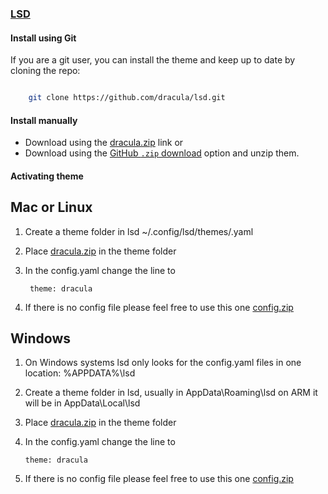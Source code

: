 ### [LSD](https://github.com/lsd-rs/lsd)

#### Install using Git

If you are a git user, you can install the theme and keep up to date by cloning the repo:

```bash

    git clone https://github.com/dracula/lsd.git

```

#### Install manually

- Download using the [dracula.zip](https://github.com/dracula/lsd/files/11348328/dracula.zip) link or
- Download using the [GitHub `.zip` download](https://github.com/dracula/lsd/archive/refs/heads/main.zip) option and unzip them.

#### Activating theme

## Mac or Linux

1. Create a theme folder in lsd ~/.config/lsd/themes/.yaml
2. Place [dracula.zip](https://github.com/dracula/lsd/files/11348328/dracula.zip) in the theme folder
2. In the config.yaml change the line to

        theme: dracula
3. If there is no config file please feel free to use this one [config.zip](https://github.com/dracula/lsd/files/11348320/config.zip)        

## Windows

1.  On Windows systems lsd only looks for the config.yaml files in one location: %APPDATA%\lsd
2.  Create a theme folder in lsd, usually in AppData\Roaming\lsd on ARM it will be in AppData\Local\lsd
3.  Place [dracula.zip](https://github.com/dracula/lsd/files/11348328/dracula.zip) in the theme folder
4.  In the config.yaml change the line to

        theme: dracula
5. If there is no config file please feel free to use this one [config.zip](https://github.com/dracula/lsd/files/11348320/config.zip) 
